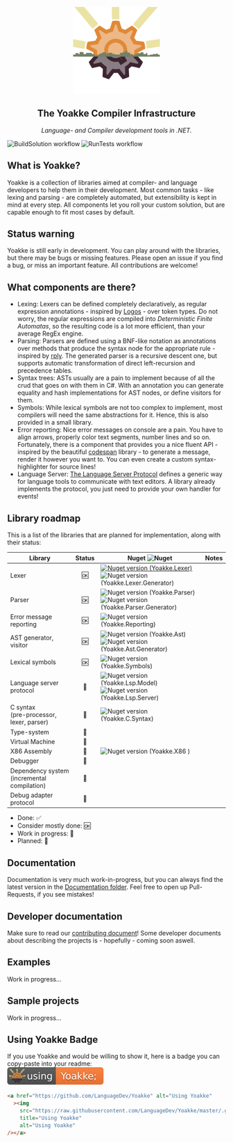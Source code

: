 <p align="center">
	<a href="#"><img src="https://github.com/LanguageDev/Yoakke/blob/master/.github/resources/YoakkeLogoAnimated.svg?raw=true" height="200"></a>
</p>

<h2 align="center">The Yoakke Compiler Infrastructure</h2>
<p align="center">
	<i>Language- and Compiler development tools in .NET.</i>
</p>

![BuildSolution workflow](https://github.com/LanguageDev/Yoakke/actions/workflows/BuildSolution.yml/badge.svg)
![RunTests workflow](https://github.com/LanguageDev/Yoakke/actions/workflows/RunTests.yml/badge.svg)

## What is Yoakke?

Yoakke is a collection of libraries aimed at compiler- and language developers to help them in their development. Most common tasks - like lexing and parsing - are completely automated, but extensibility is kept in mind at every step. All components let you roll your custom solution, but are capable enough to fit most cases by default.

## Status warning

Yoakke is still early in development. You can play around with the libraries, but there may be bugs or missing features. Please open an issue if you find a bug, or miss an important feature. All contributions are welcome!

## What components are there?

- Lexing: Lexers can be defined completely declaratively, as regular expression annotations - inspired by [Logos](https://github.com/maciejhirsz/logos) - over token types. Do not worry, the regular expressions are compiled into _Deterministic Finite Automatas_, so the resulting code is a lot more efficient, than your average RegEx engine.
- Parsing: Parsers are defined using a BNF-like notation as annotations over methods that produce the syntax node for the appropriate rule - inspired by [rply](https://github.com/alex/rply/). The generated parser is a recursive descent one, but supports automatic transformation of direct left-recursion and precedence tables.
- Syntax trees: ASTs usually are a pain to implement because of all the crud that goes on with them in C#. With an annotation you can generate equality and hash implementations for AST nodes, or define visitors for them.
- Symbols: While lexical symbols are not too complex to implement, most compilers will need the same abstractions for it. Hence, this is also provided in a small library.
- Error reporting: Nice error messages on console are a pain. You have to align arrows, properly color text segments, number lines and so on. Fortunately, there is a component that provides you a nice fluent API - inspired by the beautiful [codespan](https://github.com/brendanzab/codespan) library - to generate a message, render it however you want to. You can even create a custom syntax-highlighter for source lines!
- Language Server: [The Language Server Protocol](https://microsoft.github.io/language-server-protocol/) defines a generic way for language tools to communicate with text editors. A library already implements the protocol, you just need to provide your own handler for events!

## Library roadmap

This is a list of the libraries that are planned for implementation, along with their status:

| Library                                     | Status | Nuget ![Nuget](https://upload.wikimedia.org/wikipedia/commons/thumb/2/25/NuGet_project_logo.svg/16px-NuGet_project_logo.svg.png)  | Notes |
| ------------------------------------------- | :------: | ---- | ----- |
| Lexer                                       | 🆗      | [![Nuget version (Yoakke.Lexer)](https://img.shields.io/nuget/v/Yoakke.Lexer.svg?logo=nuget&style=flat-square&logoColor=white&labelColor=004880&logoWidth=18&label=Yoakke.Lexer)](https://www.nuget.org/packages/Yoakke.Lexer) <br />![Nuget version (Yoakke.Lexer.Generator)](https://img.shields.io/nuget/v/Yoakke.Lexer.Generator.svg?logo=nuget&style=flat-square&logoColor=white&labelColor=004880&logoWidth=18&label=Yoakke.Lexer.Generator&link=https://www.nuget.org/packages/Yoakke.Lexer.Generator) |       |
| Parser                                      | 🆗      | ![Nuget version (Yoakke.Parser)](https://img.shields.io/nuget/v/Yoakke.Parser.svg?logo=nuget&style=flat-square&logoColor=white&labelColor=004880&logoWidth=18&label=Yoakke.Parser&link=https://www.nuget.org/packages/Yoakke.Parser)<br /> ![Nuget version (Yoakke.Parser.Generator)](https://img.shields.io/nuget/v/Yoakke.Parser.Generator.svg?logo=nuget&style=flat-square&logoColor=white&labelColor=004880&logoWidth=18&label=Yoakke.Parser.Generator&link=https://www.nuget.org/packages/Yoakke.Parser.Generator) |       |
| Error message reporting                     | 🆗      | ![Nuget version (Yoakke.Reporting)](https://img.shields.io/nuget/v/Yoakke.Reporting.svg?logo=nuget&style=flat-square&logoColor=white&labelColor=004880&logoWidth=18&label=Yoakke.Reporting&link=https://www.nuget.org/packages/Yoakke.Reporting) |       |
| AST generator, visitor                      | 🆗      | ![Nuget version (Yoakke.Ast)](https://img.shields.io/nuget/v/Yoakke.Ast.svg?logo=nuget&style=flat-square&logoColor=white&labelColor=004880&logoWidth=18&label=Yoakke.Ast&link=https://www.nuget.org/packages/Yoakke.Ast) <br /> ![Nuget version (Yoakke.Ast.Generator)](https://img.shields.io/nuget/v/Yoakke.Ast.Generator.svg?logo=nuget&style=flat-square&logoColor=white&labelColor=004880&logoWidth=18&label=Yoakke.Ast.Generator&link=https://www.nuget.org/packages/Yoakke.Ast.Generator) |       |
| Lexical symbols                             | 🆗      | ![Nuget version (Yoakke.Symbols)](https://img.shields.io/nuget/v/Yoakke.Symbols.svg?logo=nuget&style=flat-square&logoColor=white&labelColor=004880&logoWidth=18&label=Yoakke.Symbols&link=https://www.nuget.org/packages/Yoakke.Symbols) |       |
| Language server protocol                    | 🚧      | ![Nuget version (Yoakke.Lsp.Model)](https://img.shields.io/nuget/v/Yoakke.Lsp.Model.svg?logo=nuget&style=flat-square&logoColor=white&labelColor=004880&logoWidth=18&label=Yoakke.Lsp.Model&link=https://www.nuget.org/packages/Yoakke.Lsp.Model) <br /> ![Nuget version (Yoakke.Lsp.Server)](https://img.shields.io/nuget/v/Yoakke.Lsp.Server.svg?logo=nuget&style=flat-square&logoColor=white&labelColor=004880&logoWidth=18&label=Yoakke.Lsp.Server&link=https://www.nuget.org/packages/Yoakke.Lsp.Server)      |       |
| C syntax <br /> (pre-processor, lexer, parser)     | 🚧      | ![Nuget version (Yoakke.C.Syntax)](https://img.shields.io/nuget/v/Yoakke.C.Syntax.svg?logo=nuget&style=flat-square&logoColor=white&labelColor=004880&logoWidth=18&label=Yoakke.C.Syntax&link=https://www.nuget.org/packages/Yoakke.C.Syntax) |       |
| Type-system                                 | 📝      |      |       |
| Virtual Machine                             | 📝      |      |       |
| X86 Assembly                                | 📝      | ![Nuget version (Yoakke.X86 )](https://img.shields.io/nuget/v/Yoakke.X86.svg?logo=nuget&style=flat-square&logoColor=white&labelColor=004880&logoWidth=18&label=Yoakke.X86&link=https://www.nuget.org/packages/Yoakke.X86)  |       |
| Debugger                                    | 📝      |      |       |
| Dependency system <br /> (incremental compilation) | 📝      |      |       |
| Debug adapter protocol                      | 📝      |      |       |

- Done: ✅
- Consider mostly done: 🆗
- Work in progress: 🚧
- Planned: 📝

## Documentation

Documentation is very much work-in-progress, but you can always find the latest version in the [Documentation folder](https://github.com/LanguageDev/Yoakke/tree/master/Documentation). Feel free to open up Pull-Requests, if you see mistakes!

## Developer documentation

Make sure to read our [contributing document](https://github.com/LanguageDev/Yoakke/blob/master/CONTRIBUTING.md)! Some developer documents about describing the projects is - hopefully - coming soon aswell.

## Examples

Work in progress...

## Sample projects

Work in progress...

## Using Yoakke Badge

If you use Yoakke and would be willing to show it, here is a badge you can copy-paste into your readme:</br>
<a href="#" alt="Using Yoakke"><img src="https://raw.githubusercontent.com/LanguageDev/Yoakke/master/.github/resources/UsingYoakke.svg" title="Using Yoakke" alt="Using Yoakke"></a>

```html
<a href="https://github.com/LanguageDev/Yoakke" alt="Using Yoakke"
  ><img
    src="https://raw.githubusercontent.com/LanguageDev/Yoakke/master/.github/resources/UsingYoakke.svg"
    title="Using Yoakke"
    alt="Using Yoakke"
/></a>
```
